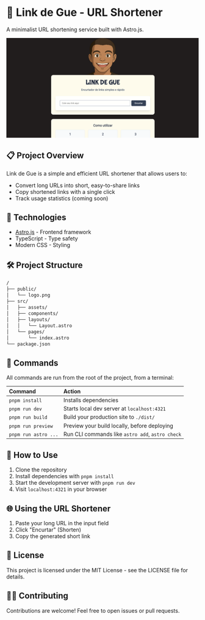 # 🔗 Link de Gue - URL Shortener

A minimalist URL shortening service built with Astro.js.

![Link de Gue Logo](/public/screenshot.png)

## 📋 Project Overview

Link de Gue is a simple and efficient URL shortener that allows users to:
- Convert long URLs into short, easy-to-share links
- Copy shortened links with a single click
- Track usage statistics (coming soon)

## 🚀 Technologies

- [Astro.js](https://astro.build/) - Frontend framework
- TypeScript - Type safety
- Modern CSS - Styling

## 🛠️ Project Structure

```text
/
├── public/
│   └── logo.png
├── src/
│   ├── assets/
│   ├── components/
│   ├── layouts/
│   │   └── Layout.astro
│   └── pages/
│       └── index.astro
└── package.json
```

## 🧞 Commands

All commands are run from the root of the project, from a terminal:

| Command                   | Action                                           |
| :------------------------ | :----------------------------------------------- |
| `pnpm install`            | Installs dependencies                            |
| `pnpm run dev`            | Starts local dev server at `localhost:4321`      |
| `pnpm run build`          | Build your production site to `./dist/`          |
| `pnpm run preview`        | Preview your build locally, before deploying     |
| `pnpm run astro ...`      | Run CLI commands like `astro add`, `astro check` |

## 📝 How to Use

1. Clone the repository
2. Install dependencies with `pnpm install`
3. Start the development server with `pnpm run dev`
4. Visit `localhost:4321` in your browser

## 🌐 Using the URL Shortener

1. Paste your long URL in the input field
2. Click "Encurtar" (Shorten)
3. Copy the generated short link

## 📄 License

This project is licensed under the MIT License - see the LICENSE file for details.

## 👨‍💻 Contributing

Contributions are welcome! Feel free to open issues or pull requests.
